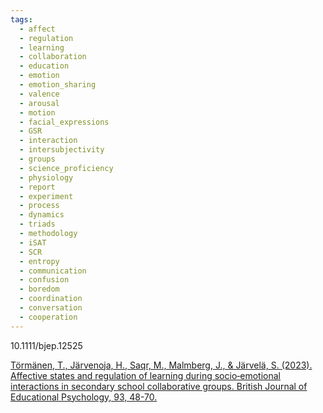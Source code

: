 ```yaml
---
tags:
  - affect
  - regulation
  - learning
  - collaboration
  - education
  - emotion
  - emotion_sharing
  - valence
  - arousal
  - motion
  - facial_expressions
  - GSR
  - interaction
  - intersubjectivity
  - groups
  - science_proficiency
  - physiology
  - report
  - experiment
  - process
  - dynamics
  - triads
  - methodology
  - iSAT
  - SCR
  - entropy
  - communication
  - confusion
  - boredom
  - coordination
  - conversation
  - cooperation
---
```

10.1111/bjep.12525

[Törmänen, T., Järvenoja, H., Saqr, M., Malmberg, J., & Järvelä, S. (2023). Affective states and regulation of learning during socio‐emotional interactions in secondary school collaborative groups. British Journal of Educational Psychology, 93, 48-70.](https://bpspsychub.onlinelibrary.wiley.com/doi/pdf/10.1111/bjep.12525)
